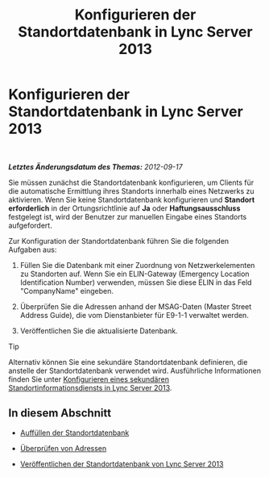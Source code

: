 ﻿---
title: Konfigurieren der Standortdatenbank in Lync Server 2013
TOCTitle: Konfigurieren der Standortdatenbank in Lync Server 2013
ms:assetid: 8544be31-6958-47ef-b926-fdc80d56191c
ms:mtpsurl: https://technet.microsoft.com/de-de/library/Gg398679(v=OCS.15)
ms:contentKeyID: 49294631
ms.date: 05/19/2016
mtps_version: v=OCS.15
ms.translationtype: HT
---

# Konfigurieren der Standortdatenbank in Lync Server 2013

 

_**Letztes Änderungsdatum des Themas:** 2012-09-17_

Sie müssen zunächst die Standortdatenbank konfigurieren, um Clients für die automatische Ermittlung ihres Standorts innerhalb eines Netzwerks zu aktivieren. Wenn Sie keine Standortdatenbank konfigurieren und **Standort erforderlich** in der Ortungsrichtlinie auf **Ja** oder **Haftungsausschluss** festgelegt ist, wird der Benutzer zur manuellen Eingabe eines Standorts aufgefordert.

Zur Konfiguration der Standortdatenbank führen Sie die folgenden Aufgaben aus:

1.  Füllen Sie die Datenbank mit einer Zuordnung von Netzwerkelementen zu Standorten auf. Wenn Sie ein ELIN-Gateway (Emergency Location Identification Number) verwenden, müssen Sie diese ELIN in das Feld "CompanyName" eingeben.

2.  Überprüfen Sie die Adressen anhand der MSAG-Daten (Master Street Address Guide), die vom Dienstanbieter für E9-1-1 verwaltet werden.

3.  Veröffentlichen Sie die aktualisierte Datenbank.


> [!TIP]
> Alternativ können Sie eine sekundäre Standortdatenbank definieren, die anstelle der Standortdatenbank verwendet wird. Ausführliche Informationen finden Sie unter <A href="lync-server-2013-configure-a-secondary-location-information-service.md">Konfigurieren eines sekundären Standortinformationsdiensts in Lync Server 2013</A>.



## In diesem Abschnitt

  - [Auffüllen der Standortdatenbank](lync-server-2013-populate-the-location-database.md)

  - [Überprüfen von Adressen](lync-server-2013-validate-addresses.md)

  - [Veröffentlichen der Standortdatenbank von Lync Server 2013](lync-server-2013-publish-the-location-database.md)

